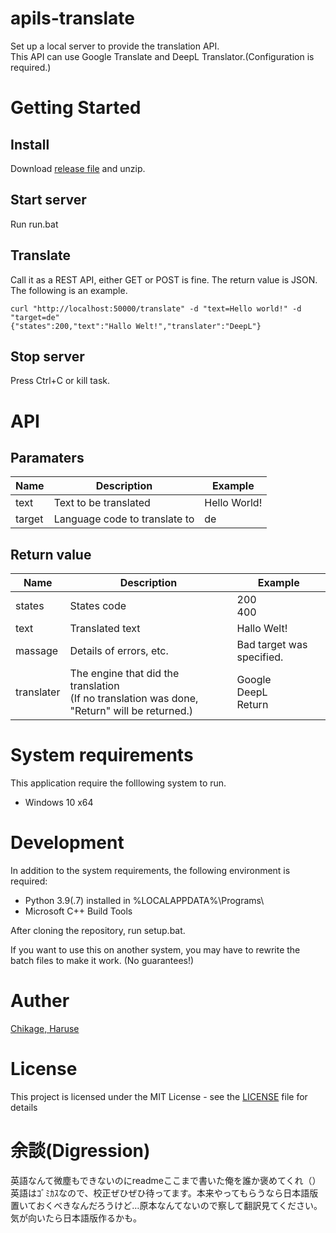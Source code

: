 # apils-translate
Set up a local server to provide the translation API.  
This API can use Google Translate and DeepL Translator.(Configuration is required.)

# Getting Started
## Install
Download [release file](https://github.com/chikage8640/apils-translate/releases) and unzip.

## Start server
Run run.bat

## Translate
Call it as a REST API, either GET or POST is fine. The return value is JSON.  
The following is an example.

```
curl "http://localhost:50000/translate" -d "text=Hello world!" -d "target=de"
{"states":200,"text":"Hallo Welt!","translater":"DeepL"}
```

## Stop server
Press Ctrl+C or kill task.

# API
## Paramaters
| Name | Description | Example |
| ---- | ---- | ---- |
| text | Text to be translated | Hello World! |
| target | Language code to translate to | de |
## Return value
| Name | Description | Example |
| ---- | ---- | ---- |
| states | States code | 200<br/>400 |
| text | Translated text | Hallo Welt! |
| massage | Details of errors, etc. | Bad target was specified. |
| translater | The engine that did the translation<br/>(If no translation was done, "Return" will be returned.) | Google<br/>DeepL<br/>Return

# System requirements
This application require the folllowing system to run.
- Windows 10 x64 

# Development
In addition to the system requirements, the following environment is required:
- Python 3.9(.7) installed in %LOCALAPPDATA%\Programs\
- Microsoft C++ Build Tools

After cloning the repository, run setup.bat.

If you want to use this on another system, you may have to rewrite the batch files to make it work. (No guarantees!)

# Auther
[Chikage, Haruse](https://github.com/chikage8640)

# License
This project is licensed under the MIT License - see the [LICENSE](https://github.com/chikage8640/apils-translate/blob/main/LICENSE) file for details

# 余談(Digression)
英語なんて微塵もできないのにreadmeここまで書いた俺を誰か褒めてくれ（）  
英語はｺﾞﾐｶｽなので、校正ぜひぜひ待ってます。本来やってもらうなら日本語版置いておくべきなんだろうけど…原本なんてないので察して翻訳見てください。気が向いたら日本語版作るかも。